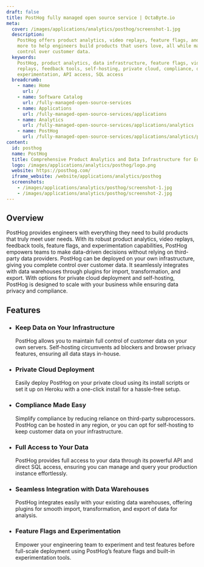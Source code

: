 ```yaml
---
draft: false
title: PostHog fully managed open source service | OctaByte.io
meta:
  cover: /images/applications/analytics/posthog/screenshot-1.jpg
  description:
    PostHog offers product analytics, video replays, feature flags, and
    more to help engineers build products that users love, all while maintaining full
    control over customer data.
  keywords:
    PostHog, product analytics, data infrastructure, feature flags, video
    replays, feedback tools, self-hosting, private cloud, compliance, data privacy,
    experimentation, API access, SQL access
  breadcrumb:
    - name: Home
      url: /
    - name: Software Catalog
      url: /fully-managed-open-source-services
    - name: Applications
      url: /fully-managed-open-source-services/applications
    - name: Analytics
      url: /fully-managed-open-source-services/applications/analytics
    - name: PostHog
      url: /fully-managed-open-source-services/applications/analytics/posthog
content:
  id: posthog
  name: PostHog
  title: Comprehensive Product Analytics and Data Infrastructure for Engineers
  logo: /images/applications/analytics/posthog/logo.png
  website: https://posthog.com/
  iframe_website: /website/applications/analytics/posthog
  screenshots:
    - /images/applications/analytics/posthog/screenshot-1.jpg
    - /images/applications/analytics/posthog/screenshot-2.jpg
---
```


## Overview

PostHog provides engineers with everything they need to build products that truly meet user needs. With its robust product analytics, video replays, feedback tools, feature flags, and experimentation capabilities, PostHog empowers teams to make data-driven decisions without relying on third-party data providers. PostHog can be deployed on your own infrastructure, giving you complete control over customer data. It seamlessly integrates with data warehouses through plugins for import, transformation, and export. With options for private cloud deployment and self-hosting, PostHog is designed to scale with your business while ensuring data privacy and compliance.

## Features

- ### Keep Data on Your Infrastructure

  PostHog allows you to maintain full control of customer data on your own servers. Self-hosting circumvents ad blockers and browser privacy features, ensuring all data stays in-house.

- ### Private Cloud Deployment

  Easily deploy PostHog on your private cloud using its install scripts or set it up on Heroku with a one-click install for a hassle-free setup.

- ### Compliance Made Easy

  Simplify compliance by reducing reliance on third-party subprocessors. PostHog can be hosted in any region, or you can opt for self-hosting to keep customer data on your infrastructure.

- ### Full Access to Your Data

  PostHog provides full access to your data through its powerful API and direct SQL access, ensuring you can manage and query your production instance effortlessly.

- ### Seamless Integration with Data Warehouses

  PostHog integrates easily with your existing data warehouses, offering plugins for smooth import, transformation, and export of data for analysis.

- ### Feature Flags and Experimentation

  Empower your engineering team to experiment and test features before full-scale deployment using PostHog’s feature flags and built-in experimentation tools.
